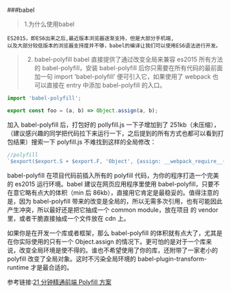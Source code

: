 ###babel
> 1.为什么使用babel

	ES2015，即ES6出来之后,最近版本浏览器逐渐支持，但是大部分手机端,
	以及大部分较低版本的浏览器支持度并不够，babel的编译让我们可以使用ES6语法进行开发。
>2. babel-polyfill
babel 直接提供了通过改变全局来兼容 es2015 所有方法的 babel-polyfill，安装 babel-polyfill 后你只需要在所有代码的最前面加一句 import 'babel-polyfill' 便可引入它，如果使用了 webpack 也可以直接在 entry 中添加 babel-polyfill 的入口。
```javascript
import 'babel-polyfill';

export const foo = (a, b) => Object.assign(a, b);
```
加入 babel-polyfill 后，打包好的 pollyfill.js 一下子增加到了 251kb（未压缩），（建议感兴趣的同学把代码拉下来运行一下，之后提到的所有方式也都可以看到打包结果）搜索一下 polyfill.js 不难找到这样的全局修改：
```javascript
//polyfill
`$export($export.S + $export.F, 'Object', {assign: __webpack_require__(79)});
```
babel-polyfill 在项目代码前插入所有的 polyfill 代码，为你的程序打造一个完美的 es2015 运行环境。babel 建议在网页应用程序里使用 babel-polyfill，只要不在意它略有点大的体积（min 后 86kb），直接用它肯定是最稳妥的。值得注意的是，因为 babel-polyfill 带来的改变是全局的，所以无需多次引用，也有可能因此产生冲突，所以最好还是把它抽成一个 common module，放在项目 的 vendor 里，或者干脆直接抽成一个文件放在 cdn 上。

如果你是在开发一个库或者框架，那么 babel-polyfill 的体积就有点大了，尤其是在你实际使用的只有一个 Object.assign 的情况下。更可怕的是对于一个库来说，改变全局环境是使不得的。谁也不希望使用了你的库，还附带了一家老小的 polyfill 改变了全局对象。这时不污染全局环境的 babel-plugin-transform-runtime 才是最合适的。

参考链接:[21 分钟精通前端 Polyfill 方案](https://segmentfault.com/a/1190000010106158?utm_source=tuicool&utm_medium=referral)